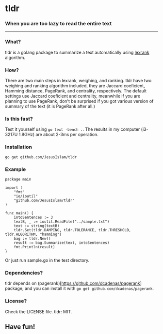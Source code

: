 # tldr
### When you are too lazy to read the entire text
------------------------------------------------------

### What?
tldr is a golang package to summarize a text automatically using [lexrank](http://www.cs.cmu.edu/afs/cs/project/jair/pub/volume22/erkan04a-html/erkan04a.html) algorithm.

### How?
There are two main steps in lexrank, weighing, and ranking. tldr have two weighing and ranking algorithm included, they are Jaccard coeficient, Hamming distance, PageRank, and centrality, respectively. The default settings use Jaccard coeficient and centrality, meanwhile if you are planning to use PageRank, don't be surprised if you got various version of summary of the text (it is PageRank after all.)

### Is this fast?
Test it yourself using `go text -bench .`. The results in my computer (i3-3217U 1.8GHz) are about 2-3ms per operation.

### Installation
`go get github.com/JesusIslam/tldr`

### Example

```
package main

import (
	"fmt"
	"io/ioutil"
	"github.com/JesusIslam/tldr"
)

func main() {
	intoSentences := 3
	textB, _ := ioutil.ReadFile("../sample.txt")
	text := string(textB)
	tldr.Set(tldr.DAMPING, tldr.TOLERANCE, tldr.THRESHOLD, tldr.ALGORITHM, "hamming")
	bag := tldr.New()
	result := bag.Summarize(text, intoSentences)
	fmt.Println(result)
}
```

Or just run sample.go in the test directory.

### Dependencies?
tldr depends on (pagerank)[https://github.com/dcadenas/pagerank] package, and you can install it with `go get github.com/dcadenas/pagerank`.

### License?
Check the LICENSE file. tldr: MIT.

## Have fun!